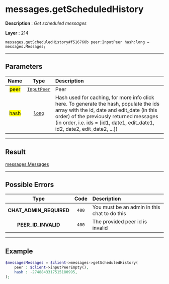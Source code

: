 # messages.getScheduledHistory

**Description** : *Get scheduled messages*

**Layer** : 214

```tl
messages.getScheduledHistory#f516760b peer:InputPeer hash:long = messages.Messages;
```

---

## Parameters

| Name | Type | Description |
| :---: | :---: | :--- |
| <mark>peer</mark> | [`InputPeer`](type/InputPeer) | Peer |
| <mark>hash</mark> | [`long`](type/long) | Hash used for caching, for more info click here. To generate the hash, populate the ids array with the id, date and edit_date (in this order) of the previously returned messages (in order, i.e. ids = [id1, date1, edit_date1, id2, date2, edit_date2, ...]) |

---

## Result

[messages.Messages](type/messages.Messages)

---

## Possible Errors

| Type | Code | Description |
| :---: | :---: | :--- |
| **CHAT_ADMIN_REQUIRED** | `400` | You must be an admin in this chat to do this |
| **PEER_ID_INVALID** | `400` | The provided peer id is invalid |

---

## Example

```php
$messagesMessages = $client->messages->getScheduledHistory(
	peer : $client->inputPeerEmpty(),
	hash : -2748843317515180995,
);
```